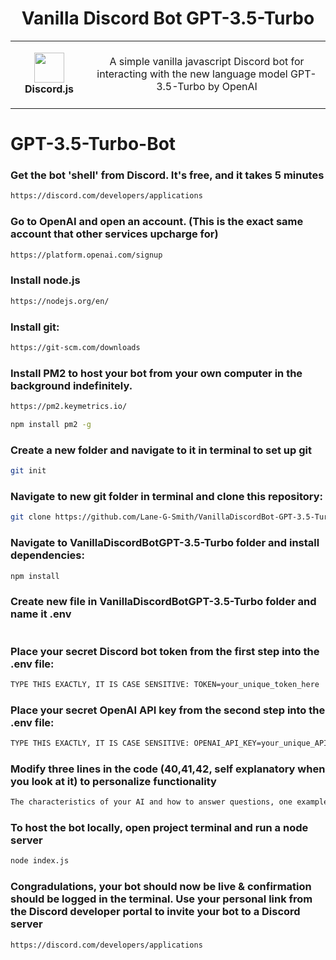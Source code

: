 <h1 align="center">Vanilla Discord Bot GPT-3.5-Turbo</h1>
<table align="center">
  <tr>
    <td align="center" height="108" width="108">
        <img     src="https://camo.githubusercontent.com/2993f7180d5cc3231060f66cfa1f0f65a1d09c0efd68d08d0190902ba9200d81/68747470733a2f2f7777772e7376677265706f2e636f6d2f73686f772f3335333635352f646973636f72642d69636f6e2e737667"
        width="48"
        height="48"
        />
        <br /><strong>Discord.js</strong>
    </td>
    <td align="center" height="108">
      <p align="center">A simple vanilla javascript Discord bot for interacting with the new language model GPT-3.5-Turbo by OpenAI
      </p>
     </td>
   </tr>
 </table>


# GPT-3.5-Turbo-Bot

### Get the bot 'shell' from Discord. It's free, and it takes 5 minutes
```sh
https://discord.com/developers/applications
```
### Go to OpenAI and open an account. (This is the exact same account that other services upcharge for)
```sh
https://platform.openai.com/signup
```
### Install node.js
```sh
https://nodejs.org/en/
```
### Install git:
```sh
https://git-scm.com/downloads
```
### Install PM2 to host your bot from your own computer in the background indefinitely. 
```sh
https://pm2.keymetrics.io/
```
```sh
npm install pm2 -g
```
### Create a new folder and navigate to it in terminal to set up git
```sh
git init
```
### Navigate to new git folder in terminal and clone this repository: 
```sh
git clone https://github.com/Lane-G-Smith/VanillaDiscordBot-GPT-3.5-Turbo.git
```
### Navigate to VanillaDiscordBotGPT-3.5-Turbo folder and install dependencies:
```sh
npm install
```
### Create new file in VanillaDiscordBotGPT-3.5-Turbo folder and name it .env
```sh
```
### Place your secret Discord bot token from the first step into the .env file:
```sh
TYPE THIS EXACTLY, IT IS CASE SENSITIVE: TOKEN=your_unique_token_here
```
### Place your secret OpenAI API key from the second step into the .env file:
```sh
TYPE THIS EXACTLY, IT IS CASE SENSITIVE: OPENAI_API_KEY=your_unique_API_key_here
```
### Modify three lines in the code (40,41,42, self explanatory when you look at it) to personalize functionality
```sh
The characteristics of your AI and how to answer questions, one example question, one example answer.
```
### To host the bot locally, open project terminal and run a node server
```sh
node index.js
```
### Congradulations, your bot should now be live & confirmation should be logged in the terminal. Use your personal link from the Discord developer portal to invite your bot to a Discord server
```sh
https://discord.com/developers/applications
```
